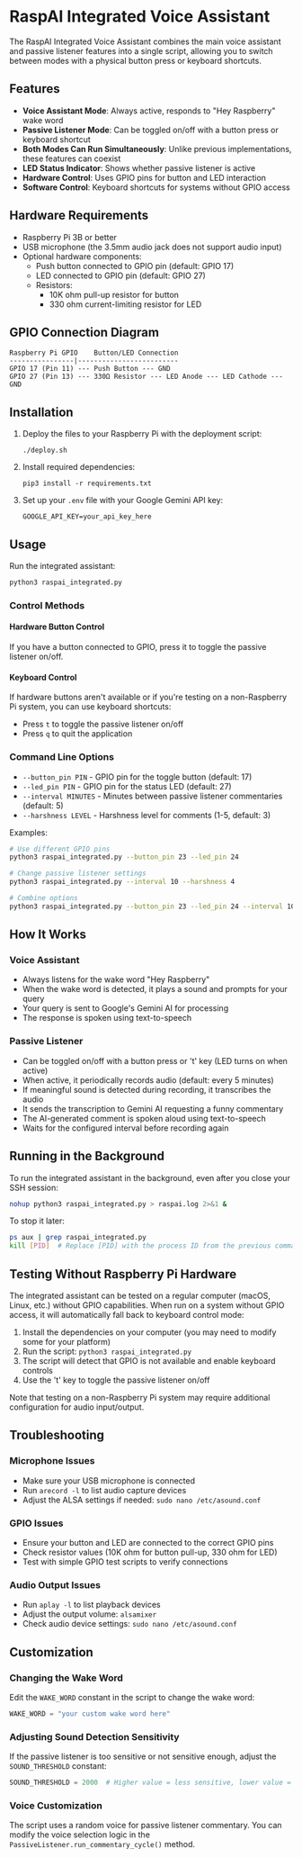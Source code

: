 # RaspAI Integrated Voice Assistant

The RaspAI Integrated Voice Assistant combines the main voice assistant and passive listener features into a single script, allowing you to switch between modes with a physical button press or keyboard shortcuts.

## Features

- **Voice Assistant Mode**: Always active, responds to "Hey Raspberry" wake word
- **Passive Listener Mode**: Can be toggled on/off with a button press or keyboard shortcut
- **Both Modes Can Run Simultaneously**: Unlike previous implementations, these features can coexist
- **LED Status Indicator**: Shows whether passive listener is active
- **Hardware Control**: Uses GPIO pins for button and LED interaction
- **Software Control**: Keyboard shortcuts for systems without GPIO access

## Hardware Requirements

- Raspberry Pi 3B or better
- USB microphone (the 3.5mm audio jack does not support audio input)
- Optional hardware components:
  - Push button connected to GPIO pin (default: GPIO 17)
  - LED connected to GPIO pin (default: GPIO 27)
  - Resistors:
    - 10K ohm pull-up resistor for button
    - 330 ohm current-limiting resistor for LED

## GPIO Connection Diagram

```
Raspberry Pi GPIO    Button/LED Connection
----------------|-------------------------
GPIO 17 (Pin 11) --- Push Button --- GND
GPIO 27 (Pin 13) --- 330Ω Resistor --- LED Anode --- LED Cathode --- GND
```

## Installation

1. Deploy the files to your Raspberry Pi with the deployment script:
   ```
   ./deploy.sh
   ```

2. Install required dependencies:
   ```
   pip3 install -r requirements.txt
   ```

3. Set up your `.env` file with your Google Gemini API key:
   ```
   GOOGLE_API_KEY=your_api_key_here
   ```

## Usage

Run the integrated assistant:

```bash
python3 raspai_integrated.py
```

### Control Methods

#### Hardware Button Control
If you have a button connected to GPIO, press it to toggle the passive listener on/off.

#### Keyboard Control
If hardware buttons aren't available or if you're testing on a non-Raspberry Pi system, you can use keyboard shortcuts:
- Press `t` to toggle the passive listener on/off
- Press `q` to quit the application

### Command Line Options

- `--button_pin PIN` - GPIO pin for the toggle button (default: 17)
- `--led_pin PIN` - GPIO pin for the status LED (default: 27)
- `--interval MINUTES` - Minutes between passive listener commentaries (default: 5)
- `--harshness LEVEL` - Harshness level for comments (1-5, default: 3)

Examples:

```bash
# Use different GPIO pins
python3 raspai_integrated.py --button_pin 23 --led_pin 24

# Change passive listener settings
python3 raspai_integrated.py --interval 10 --harshness 4

# Combine options
python3 raspai_integrated.py --button_pin 23 --led_pin 24 --interval 10 --harshness 4
```

## How It Works

### Voice Assistant
- Always listens for the wake word "Hey Raspberry"
- When the wake word is detected, it plays a sound and prompts for your query
- Your query is sent to Google's Gemini AI for processing
- The response is spoken using text-to-speech

### Passive Listener
- Can be toggled on/off with a button press or 't' key (LED turns on when active)
- When active, it periodically records audio (default: every 5 minutes)
- If meaningful sound is detected during recording, it transcribes the audio
- It sends the transcription to Gemini AI requesting a funny commentary
- The AI-generated comment is spoken aloud using text-to-speech
- Waits for the configured interval before recording again

## Running in the Background

To run the integrated assistant in the background, even after you close your SSH session:

```bash
nohup python3 raspai_integrated.py > raspai.log 2>&1 &
```

To stop it later:

```bash
ps aux | grep raspai_integrated.py
kill [PID]  # Replace [PID] with the process ID from the previous command
```

## Testing Without Raspberry Pi Hardware

The integrated assistant can be tested on a regular computer (macOS, Linux, etc.) without GPIO capabilities. When run on a system without GPIO access, it will automatically fall back to keyboard control mode:

1. Install the dependencies on your computer (you may need to modify some for your platform)
2. Run the script: `python3 raspai_integrated.py`
3. The script will detect that GPIO is not available and enable keyboard controls
4. Use the 't' key to toggle the passive listener on/off

Note that testing on a non-Raspberry Pi system may require additional configuration for audio input/output.

## Troubleshooting

### Microphone Issues
- Make sure your USB microphone is connected
- Run `arecord -l` to list audio capture devices
- Adjust the ALSA settings if needed: `sudo nano /etc/asound.conf`

### GPIO Issues
- Ensure your button and LED are connected to the correct GPIO pins
- Check resistor values (10K ohm for button pull-up, 330 ohm for LED)
- Test with simple GPIO test scripts to verify connections

### Audio Output Issues
- Run `aplay -l` to list playback devices
- Adjust the output volume: `alsamixer`
- Check audio device settings: `sudo nano /etc/asound.conf`

## Customization

### Changing the Wake Word
Edit the `WAKE_WORD` constant in the script to change the wake word:

```python
WAKE_WORD = "your custom wake word here"
```

### Adjusting Sound Detection Sensitivity
If the passive listener is too sensitive or not sensitive enough, adjust the `SOUND_THRESHOLD` constant:

```python
SOUND_THRESHOLD = 2000  # Higher value = less sensitive, lower value = more sensitive
```

### Voice Customization
The script uses a random voice for passive listener commentary. You can modify the voice selection logic in the `PassiveListener.run_commentary_cycle()` method. 